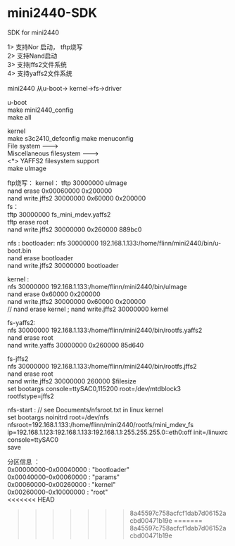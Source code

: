# mini2440-SDK
 SDK for mini2440
 
 1> 支持Nor 启动， tftp烧写    
 2> 支持Nand启动         
 3> 支持jffs2文件系统         
 4> 支持yaffs2文件系统      
 
 mini2440 从u-boot-> kernel->fs->driver   
 
u-boot   
  make mini2440_config    
  make all  
  
kernel   
  make s3c2410_defconfig
  make menuconfig    
    File system --->    
      Miscellaneous filesystem --->   
        <*> YAFFS2 filesystem support   
  make uImage   
  
ftp烧写：
kernel：
  tftp 30000000 uImage  
  nand erase 0x00060000 0x200000   
  nand write.jffs2 30000000 0x60000 0x200000  
fs：  
  tftp 30000000 fs_mini_mdev.yaffs2  
  tftp erase root   
  nand write.jffs2 30000000 0x260000 889bc0   
  
nfs :
bootloader:
  nfs 30000000 192.168.1.133:/home/flinn/mini2440/bin/u-boot.bin       
  nand erase bootloader      
  nand write.jffs2 30000000 bootloader         
  
kernel :     
  nfs 30000000 192.168.1.133:/home/flinn/mini2440/bin/uImage    
  nand erase 0x60000 0x200000         
  nand write.jffs2 30000000 0x60000 0x200000      
  // nand erase kernel ; nand write.jffs2 30000000 kernel         


fs-yaffs2:        
  nfs 30000000 192.168.1.133:/home/flinn/mini2440/bin/rootfs.yaffs2         
  nand erase root           
  nand write.yaffs 30000000 0x260000 85d640         

fs-jffs2     
  nfs 30000000 192.168.1.133:/home/flinn/mini2440/bin/rootfs.jffs2        
  nand erase root     
  nand write.jffs2 30000000 260000 $filesize        
  set bootargs console=ttySAC0,115200 root=/dev/mtdblock3 rootfstype=jffs2        

nfs-start :
  // see Documents/nfsroot.txt in linux kernel         
  set bootargs noinitrd root=/dev/nfs nfsroot=192.168.1.133:/home/flinn/mini2440/rootfs/mini_mdev_fs   ip=192.168.1.123:192.168.1.133:192.168.1.1:255.255.255.0::eth0:off init=/linuxrc console=ttySAC0      
  save
  
  
分区信息 ：   
  0x00000000-0x00040000 : "bootloader"       
  0x00040000-0x00060000 : "params"        
  0x00060000-0x00260000 : "kernel"           
  0x00260000-0x10000000 : "root"        
<<<<<<< HEAD
>>>>>>> 8a45597c758acfcf1dab7d06152acbd00471b19e
=======
>>>>>>> 8a45597c758acfcf1dab7d06152acbd00471b19e
